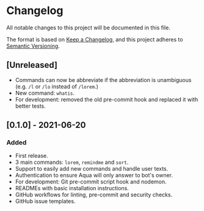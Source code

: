 # Changelog
All notable changes to this project will be documented in this file.

The format is based on [Keep a Changelog](https://keepachangelog.com/en/1.0.0/),
and this project adheres to [Semantic Versioning](https://semver.org/spec/v2.0.0.html).

## [Unreleased]
- Commands can now be abbreviate if the abbreviation is unambiguous (e.g. `/l` or `/lo` instead of `/lorem`.)
- New command: `whatis`.
- For development: removed the old pre-commit hook and replaced it with better tests.

## [0.1.0] - 2021-06-20
### Added
- First release.
- 3 main commands: `lorem`, `remindme` and `sort`.
- Support to easily add new commands and handle user texts.
- Authentication to ensure Aqua will only answer to bot's owner.
- For development: Git pre-commit script hook and nodemon.
- READMEs with basic installation instructions.
- GitHub workflows for linting, pre-commit and security checks.
- GitHub issue templates.
